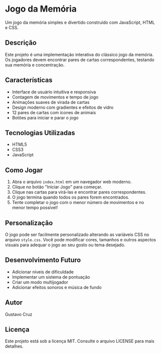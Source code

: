 # Jogo da Memória

Um jogo da memória simples e divertido construído com JavaScript, HTML e CSS.

## Descrição

Este projeto é uma implementação interativa do clássico jogo da memória. Os jogadores devem encontrar pares de cartas correspondentes, testando sua memória e concentração.

## Características

- Interface de usuário intuitiva e responsiva
- Contagem de movimentos e tempo de jogo
- Animações suaves de virada de cartas
- Design moderno com gradientes e efeitos de vidro
- 12 pares de cartas com ícones de animais
- Botões para iniciar e parar o jogo

## Tecnologias Utilizadas

- HTML5
- CSS3
- JavaScript 

## Como Jogar

1. Abra o arquivo `index.html` em um navegador web moderno.
2. Clique no botão "Iniciar Jogo" para começar.
3. Clique nas cartas para virá-las e encontrar pares correspondentes.
4. O jogo termina quando todos os pares forem encontrados.
5. Tente completar o jogo com o menor número de movimentos e no menor tempo possível!

## Personalização

O jogo pode ser facilmente personalizado alterando as variáveis CSS no arquivo `style.css`. Você pode modificar cores, tamanhos e outros aspectos visuais para adequar o jogo ao seu gosto ou tema desejado.

## Desenvolvimento Futuro

- Adicionar níveis de dificuldade
- Implementar um sistema de pontuação
- Criar um modo multijogador
- Adicionar efeitos sonoros e música de fundo

## Autor

Gustavo Cruz

## Licença

Este projeto está sob a licença MIT. Consulte o arquivo LICENSE para mais detalhes.